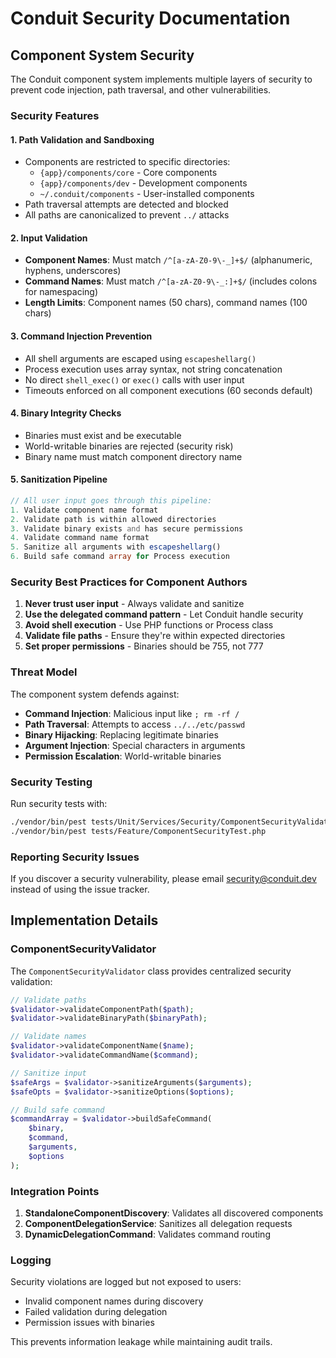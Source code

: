 # Conduit Security Documentation

## Component System Security

The Conduit component system implements multiple layers of security to prevent code injection, path traversal, and other vulnerabilities.

### Security Features

#### 1. Path Validation and Sandboxing
- Components are restricted to specific directories:
  - `{app}/components/core` - Core components
  - `{app}/components/dev` - Development components  
  - `~/.conduit/components` - User-installed components
- Path traversal attempts are detected and blocked
- All paths are canonicalized to prevent `../` attacks

#### 2. Input Validation
- **Component Names**: Must match `/^[a-zA-Z0-9\-_]+$/` (alphanumeric, hyphens, underscores)
- **Command Names**: Must match `/^[a-zA-Z0-9\-_:]+$/` (includes colons for namespacing)
- **Length Limits**: Component names (50 chars), command names (100 chars)

#### 3. Command Injection Prevention
- All shell arguments are escaped using `escapeshellarg()`
- Process execution uses array syntax, not string concatenation
- No direct `shell_exec()` or `exec()` calls with user input
- Timeouts enforced on all component executions (60 seconds default)

#### 4. Binary Integrity Checks
- Binaries must exist and be executable
- World-writable binaries are rejected (security risk)
- Binary name must match component directory name

#### 5. Sanitization Pipeline
```php
// All user input goes through this pipeline:
1. Validate component name format
2. Validate path is within allowed directories  
3. Validate binary exists and has secure permissions
4. Validate command name format
5. Sanitize all arguments with escapeshellarg()
6. Build safe command array for Process execution
```

### Security Best Practices for Component Authors

1. **Never trust user input** - Always validate and sanitize
2. **Use the delegated command pattern** - Let Conduit handle security
3. **Avoid shell execution** - Use PHP functions or Process class
4. **Validate file paths** - Ensure they're within expected directories
5. **Set proper permissions** - Binaries should be 755, not 777

### Threat Model

The component system defends against:

- **Command Injection**: Malicious input like `; rm -rf /`
- **Path Traversal**: Attempts to access `../../etc/passwd`
- **Binary Hijacking**: Replacing legitimate binaries
- **Argument Injection**: Special characters in arguments
- **Permission Escalation**: World-writable binaries

### Security Testing

Run security tests with:
```bash
./vendor/bin/pest tests/Unit/Services/Security/ComponentSecurityValidatorTest.php
./vendor/bin/pest tests/Feature/ComponentSecurityTest.php
```

### Reporting Security Issues

If you discover a security vulnerability, please email security@conduit.dev instead of using the issue tracker.

## Implementation Details

### ComponentSecurityValidator

The `ComponentSecurityValidator` class provides centralized security validation:

```php
// Validate paths
$validator->validateComponentPath($path);
$validator->validateBinaryPath($binaryPath);

// Validate names
$validator->validateComponentName($name);
$validator->validateCommandName($command);

// Sanitize input
$safeArgs = $validator->sanitizeArguments($arguments);
$safeOpts = $validator->sanitizeOptions($options);

// Build safe command
$commandArray = $validator->buildSafeCommand(
    $binary,
    $command, 
    $arguments,
    $options
);
```

### Integration Points

1. **StandaloneComponentDiscovery**: Validates all discovered components
2. **ComponentDelegationService**: Sanitizes all delegation requests
3. **DynamicDelegationCommand**: Validates command routing

### Logging

Security violations are logged but not exposed to users:
- Invalid component names during discovery
- Failed validation during delegation
- Permission issues with binaries

This prevents information leakage while maintaining audit trails.